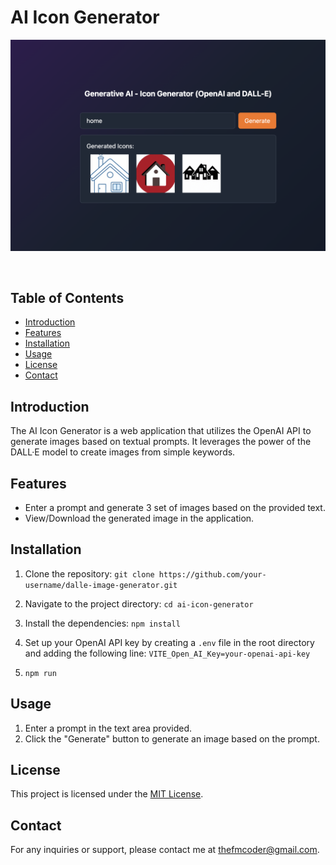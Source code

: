 # AI Icon Generator

![Image Generator](preview.png)

<br>

## Table of Contents

- [Introduction](#introduction)
- [Features](#features)
- [Installation](#installation)
- [Usage](#usage)
- [License](#license)
- [Contact](#contact)

## Introduction

The AI Icon Generator is a web application that utilizes the OpenAI API to generate images based on textual prompts. It leverages the power of the DALL·E model to create images from simple keywords.

## Features

- Enter a prompt and generate 3 set of images based on the provided text.
- View/Download the generated image in the application.

## Installation

1. Clone the repository:
   `git clone https://github.com/your-username/dalle-image-generator.git`

2. Navigate to the project directory:
   `cd ai-icon-generator`

3. Install the dependencies:
   `npm install`
4. Set up your OpenAI API key by creating a `.env` file in the root directory and adding the following line:
   `VITE_Open_AI_Key=your-openai-api-key`
5. `npm run`

## Usage

1. Enter a prompt in the text area provided.
2. Click the "Generate" button to generate an image based on the prompt.

## License

This project is licensed under the [MIT License](LICENSE).

## Contact

For any inquiries or support, please contact me at [thefmcoder@gmail.com](mailto:thefmcoder@gmail.com).
